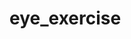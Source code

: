 # eye_exercise

<!DOCTYPE html>
<html>
<head>
    <meta charset="UTF-8">
    <link rel="stylesheet" type="text/css" href="./styles.css">
    <title>Eye Exercise</title>
</head>
<body>
    <div class="eyes">
        <div class="eye">
            <div class="ball">
        </div>
    </div>
        <div class="eye">
            <div class="ball">
        </div>
    </div>
</div>
</body>
<script src="./eyes.js"></script>
</html>
